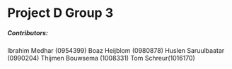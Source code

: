 # Project D Group 3

##### Contributors:

Ibrahim Medhar (0954399)
Boaz Heijblom (0980878)
Huslen Saruulbaatar (0990204)
Thijmen Bouwsema (1008331)
Tom Schreur(1016170)
